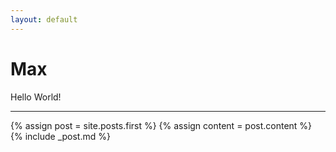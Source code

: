 ```yaml
---
layout: default
---
```


# Max
Hello World!


-----------------------


<div class="blog-index">  
  {% assign post = site.posts.first %}
  {% assign content = post.content %}
  {% include _post.md %}
</div>
